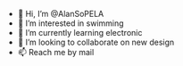 - 👋 Hi, I’m @AlanSoPELA
- 👀 I’m interested in swimming
- 🌱 I’m currently learning electronic
- 💞️ I’m looking to collaborate on new design
- 📫 Reach me by mail

<!---
AlanSoPELA/AlanSoPELA is a ✨ special ✨ repository because its `README.md` (this file) appears on your GitHub profile.
You can click the Preview link to take a look at your changes.
--->
